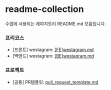 # readme-collection
수업에 사용되는 레파지토리 README.md 모음입니다.

### 프리코스
- [프론트] westagram: [[FE]westagram.md](https://github.com/wecode-bootcamp/readme-collection/blob/main/%5BFE%5Dwestagram.md)
- [백앤드] westagram: [[BE]westagram.md](https://github.com/wecode-bootcamp/readme-collection/blob/main/%5BBE%5Dwestagram.md)

### 프로젝트
- [공통] PR템플릿: [pull_request_template.md](https://github.com/wecode-bootcamp/readme-collection/blob/main/pull_request_template.md)
